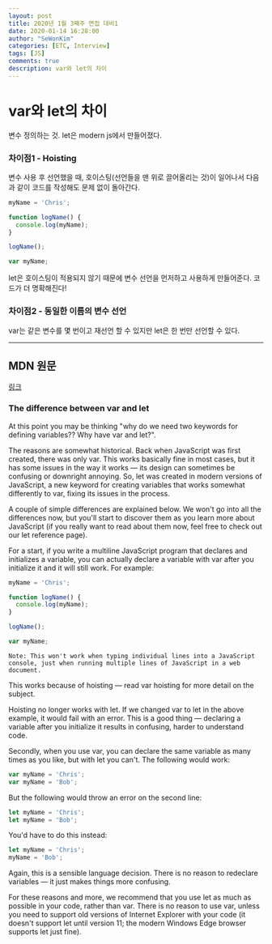 ```yaml
---
layout: post
title: 2020년 1월 3째주 면접 대비1 
date: 2020-01-14 16:28:00
author: "SeWonKim"
categories: [ETC, Interview]
tags: [JS]
comments: true
description: var와 let의 차이
---
```


# var와 let의 차이

변수 정의하는 것. let은 modern js에서 만들어졌다.

### 차이점1 - Hoisting

변수 사용 후 선언했을 때, 호이스팅(선언들을 맨 위로 끌어올리는 것)이 일어나서 다음과 같이 코드를 작성해도 문제 없이 돌아간다.

```javascript
myName = 'Chris';

function logName() {
  console.log(myName);
}

logName();

var myName;
```

let은 호이스팅이 적용되지 않기 때문에 변수 선언을 먼저하고 사용하게 만들어준다. 코드가 더 명확해진다!



### 차이점2 - 동일한 이름의 변수 선언

var는 같은 변수를 몇 번이고 재선언 할 수 있지만 let은 한 번만 선언할 수 있다.


---

## MDN 원문

[링크](https://developer.mozilla.org/en-US/docs/Learn/JavaScript/First_steps/Variables#The_difference_between_var_and_let)

### The difference between var and let

At this point you may be thinking "why do we need two keywords for defining variables?? Why have var and let?".

The reasons are somewhat historical. Back when JavaScript was first created, there was only var. This works basically fine in most cases, but it has some issues in the way it works — its design can sometimes be confusing or downright annoying. So, let was created in modern versions of JavaScript, a new keyword for creating variables that works somewhat differently to var, fixing its issues in the process.

A couple of simple differences are explained below. We won't go into all the differences now, but you'll start to discover them as you learn more about JavaScript (if you really want to read about them now, feel free to check out our let reference page).

For a start, if you write a multiline JavaScript program that declares and initializes a variable, you can actually declare a variable with var after you initialize it and it will still work. For example:

```javascript
myName = 'Chris';

function logName() {
  console.log(myName);
}

logName();

var myName;
```

`Note: This won't work when typing individual lines into a JavaScript console, just when running multiple lines of JavaScript in a web document.`

This works because of hoisting — read var hoisting for more detail on the subject.

Hoisting no longer works with let. If we changed var to let in the above example, it would fail with an error. This is a good thing — declaring a variable after you initialize it results in confusing, harder to understand code.

Secondly, when you use var, you can declare the same variable as many times as you like, but with let you can't. The following would work:

```javascript
var myName = 'Chris';
var myName = 'Bob';
```
But the following would throw an error on the second line:

```javascript
let myName = 'Chris';
let myName = 'Bob';
```
You'd have to do this instead:

```javascript
let myName = 'Chris';
myName = 'Bob';
```
Again, this is a sensible language decision. There is no reason to redeclare variables — it just makes things more confusing.

For these reasons and more, we recommend that you use let as much as possible in your code, rather than var. There is no reason to use var, unless you need to support old versions of Internet Explorer with your code (it doesn't support let until version 11; the modern Windows Edge browser supports let just fine).
